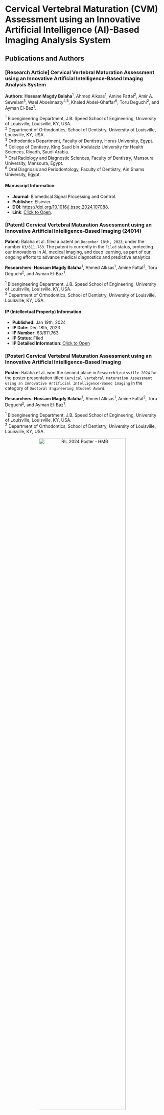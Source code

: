 # Cervical Vertebral Maturation (CVM) Assessment using an Innovative Artificial Intelligence (AI)-Based Imaging Analysis System

## Publications and Authors

### [Research Article] Cervical Vertebral Maturation Assessment using an Innovative Artificial Intelligence-Based Imaging Analysis System

**Authors**: **Hossam Magdy Balaha**<sup>1</sup>, Ahmed Alksas<sup>1</sup>, Amine Fattal<sup>2</sup>,
Amir A. Sewelam<sup>3</sup>, Wael Aboelmaaty<sup>4,5</sup>, Khaled Abdel-Ghaffar<sup>6</sup>,
Toru Deguchi<sup>2</sup>, and Ayman El-Baz<sup>1</sup>.

<sup>1</sup> Bioengineering Department, J.B. Speed School of Engineering, University of Louisville, Louisville, KY, USA.
<br> <sup>2</sup> Department of Orthodontics, School of Dentistry, University of Louisville, Louisville, KY, USA.
<br> <sup>3</sup> Orthodontics Department, Faculty of Dentistry, Horus University, Egypt.
<br> <sup>4</sup> College of Dentistry, King Saud bin Abdulaziz University for Health Sciences, Riyadh,
Saudi Arabia.
<br> <sup>5</sup> Oral Radiology and Diagnostic Sciences, Faculty of Dentistry, Mansoura University, Mansoura, Egypt.
<br> <sup>6</sup> Oral Diagnosis and Periodontology, Faculty of Dentistry, Ain Shams University,
Egypt.

#### Manuscript Information

* **Journal**: Biomedical Signal Processing and Control.
* **Publisher**: Elsevier.
* **DOI**: https://doi.org/10.1016/j.bspc.2024.107088.
* **Link**: [Click to Open](https://www.sciencedirect.com/science/article/pii/S1746809424000455).

### [Patent] Cervical Vertebral Maturation Assessment using an Innovative Artificial Intelligence-Based Imaging (24014)

**Patent**:  Balaha et al. filed a patent on `December 18th, 2023`, under the number `63/611,763`. The patent is
currently in the `Filed` status, protecting our innovations in AI, medical imaging, and deep learning, as part of our
ongoing efforts to advance medical diagnostics and predictive analytics.

**Researchers**: **Hossam Magdy Balaha**<sup>1</sup>, Ahmed Alksas<sup>1</sup>, Amine Fattal<sup>2</sup>,
Toru Deguchi<sup>2</sup>, and Ayman El-Baz<sup>1</sup>.

<sup>1</sup> Bioengineering Department, J.B. Speed School of Engineering, University of Louisville, Louisville, KY, USA.
<br> <sup>2</sup> Department of Orthodontics, School of Dentistry, University of Louisville, Louisville, KY, USA.

#### IP (Intellectual Property) Information

* **Published**: Jan 19th, 2024
* **IP Date**: Dec 18th, 2023
* **IP Number**: 63/611,763
* **IP Status**: Filed
* **IP Detailed Information**:
  <a href="https://louisville.flintbox.com/technologies/c5b0ad52-d8a0-42bc-9b74-1b70b3293840" target="_blank" rel="noopener">
  Click to Open</a>

### [Poster] Cervical Vertebral Maturation Assessment using an Innovative Artificial Intelligence-Based Imaging

**Poster**:  Balaha et al. won the second place in `Research!Louisville 2024` for the poster presentation titled
`Cervical Vertebral Maturation Assessment using an Innovative Artificial Intelligence-Based Imaging` in the category
of `Doctoral Engineering Student Award`.

**Researchers**: **Hossam Magdy Balaha**<sup>1</sup>, Ahmed Alksas<sup>1</sup>, Amine Fattal<sup>2</sup>,
Toru Deguchi<sup>2</sup>, and Ayman El-Baz<sup>1</sup>.

<sup>1</sup> Bioengineering Department, J.B. Speed School of Engineering, University of Louisville, Louisville, KY, USA.
<br> <sup>2</sup> Department of Orthodontics, School of Dentistry, University of Louisville, Louisville, KY, USA.

<div style="text-align: center;" align="center">
    <a href="./static/images/CVM_Balaha_300DPI.jpg" target="_blank">
        <img src="./static/images/CVM_Balaha_300DPI.jpg" width="75%" alt="R!L 2024 Poster - HMB"/>
    </a>
</div>

#### Poster Information

* **Date**: September 16th through the 20th
* **Event**: Research!Louisville 2024
* **Award**: Second Place
* **Category**: Doctoral Engineering Student Award
* **Detailed Information**:
  <a href="https://www.uoflnews.com/post/uofltoday/researchlouisville-closes-with-update-on-overdose-crisis-and-awards-presentation/" target="_blank" rel="noopener">
  Click to Open</a>

<div style="text-align: center;" align="center">
    <a href="https://www.flickr.com/photos/133728225@N05/54018774350/in/album-72177720320572809" target="_blank">
        <img src="./static/images/54018774350_34d053ed1f_o.jpg" width="50%" alt="R!L 2024 Awards - HMB"/>
    </a>
</div>

## Website Views

The website views of the project are shown in the following figures:

1. **Home Page**:

<div style="text-align: center;" align="center">
    <a href="./Visualization/1-Index.jpg" target="_blank">
        <img src="./Visualization/1-Index.jpg" alt="Home Page" width="25%"/>
    </a>
</div>

2. **About Page**:

<div style="text-align: center;" align="center">
    <a href="./Visualization/2-About.jpg" target="_blank">
        <img src="./Visualization/2-About.jpg" alt="About Page" width="25%"/>
    </a>
</div>

3. **Data Preprocessing Phase Page**:

<div style="text-align: center;" align="center">
    <a href="./Visualization/3-Data%20Preprocessing%20Phase.jpg" target="_blank">
        <img src="./Visualization/3-Data%20Preprocessing%20Phase.jpg" alt="Data Preprocessing Phase Page" width="25%"/>
    </a>
</div>

4. **Features Extraction Phase Page**:

<div style="text-align: center;" align="center">
    <a href="./Visualization/4-Features%20Extraction%20Phase.jpg" target="_blank">
        <img src="./Visualization/4-Features%20Extraction%20Phase.jpg" alt="Features Extraction Phase Page" width="25%"/>
    </a>
</div>

5. **Classification Phase Page**:

<div style="text-align: center;" align="center">
    <a href="./Visualization/5-Classification%20Phase.jpg" target="_blank">
        <img src="./Visualization/5-Classification%20Phase.jpg" alt="Classification Phase Page" width="25%"/>
    </a>
</div>

6. **Extracted Features Navigation Page**:

<div style="text-align: center;" align="center">
    <a href="./Visualization/6-Extracted%20Features%20Navigation.jpg" target="_blank">
        <img src="./Visualization/6-Extracted%20Features%20Navigation.jpg" alt="Extracted Features Navigation Page" width="25%"/>
    </a>
</div>

7. **Classification Results Navigation Page 1**:

<div style="text-align: center;" align="center">
    <a href="./Visualization/7-Classification%20Results%20Navigation-Closed.jpg" target="_blank">
        <img src="./Visualization/7-Classification%20Results%20Navigation-Closed.jpg" alt="Classification Results Navigation Page 1" width="25%"/>
    </a>
</div>

8. **Classification Results Navigation Page 2**:

<div style="text-align: center;" align="center">
    <a href="./Visualization/8-Classification%20Results%20Navigation-Opened.jpg" target="_blank">
        <img src="./Visualization/8-Classification%20Results%20Navigation-Opened.jpg" alt="Classification Results Navigation Page 2" width="25%"/>
    </a>
</div>

9. **Inference Phase Page**:

<div style="text-align: center;" align="center">
    <a href="./Visualization/9-Inference%20Phase.jpg" target="_blank">
        <img src="./Visualization/9-Inference%20Phase.jpg" alt="Inference Phase Page" width="25%"/>
    </a>
</div>

10. **Inference Phase (Prediction) Page**:

<div style="text-align: center;" align="center">
    <a href="./Visualization/10-Inference%20Phase-Prediction.jpg" target="_blank">
        <img src="./Visualization/10-Inference%20Phase-Prediction.jpg" alt="Inference Phase (Prediction) Page" width="25%"/>
    </a>
</div>

## Primary Packages Used

1. **albumentations**: A fast and flexible library for augmenting images, useful for image preprocessing and data
   augmentation in computer vision tasks.

2. **flask**: A lightweight WSGI web application framework that is commonly used to build web applications and APIs in
   Python.

3. **lightgbm**: A highly efficient and fast gradient boosting framework that is widely used in machine learning for
   classification and regression tasks.

4. **mahotas**: A computer vision and image processing library that offers advanced functions for morphological
   operations, filtering, and image analysis.

5. **matplotlib**: A comprehensive library for creating static, animated, and interactive visualizations in Python. It
   is widely used for plotting and data visualization.

6. **numba**: A just-in-time (JIT) compiler that translates a subset of Python and NumPy code into fast machine code for
   performance improvement.

7. **numpy**: A fundamental package for scientific computing in Python, particularly for working with arrays and
   matrices of numeric data.

8. **opencv-python**: OpenCV (Open Source Computer Vision Library) provides powerful tools for computer vision,
   including real-time image processing, object detection, and face recognition.

9. **pandas**: A powerful data manipulation and analysis library that provides data structures like DataFrames, which
   are essential for handling and analyzing structured data.

10. **plotly**: An interactive graphing library that supports a wide variety of chart types and is commonly used for
    creating interactive and dynamic visualizations.

11. **scikit-learn**: A popular machine learning library in Python that provides simple and efficient tools for data
    mining, data analysis, and machine learning algorithms.

12. **scikit-image**: A collection of algorithms for image processing in Python, useful for tasks like segmentation,
    filtering, and object recognition.

13. **scipy**: A scientific and technical computing library for Python that builds on NumPy and provides functions for
    optimization, integration, interpolation, and more.

14. **seaborn**: A Python visualization library based on matplotlib that provides a high-level interface for creating
    attractive and informative statistical graphics.

15. **xgboost**: An optimized gradient boosting machine learning library designed to be efficient, flexible, and
    portable, widely used in regression and classification problems.

16. **pyod**: A comprehensive Python toolkit for detecting outliers in multivariate data.

## Installation Instructions

To install the environment, follow these steps:

1. Install [Miniconda](https://docs.conda.io/en/latest/miniconda.html)
   or [Anaconda](https://www.anaconda.com/products/distribution) on your system.

2. Save the provided environment YAML file as `environment.yml`.

3. Open a terminal or command prompt and navigate to the directory where the `environment.yml` file is saved.

4. Run the following command to create the environment:
   > conda env create -f environment.yml

   This command will create a new environment named cvm with all the specified dependencies.

6. Activate the environment by running the following command:
   > conda activate cvm

7. Once activated, you can verify the installed packages with:
   > conda list

8. To deactivate the environment, you can run:
   > conda deactivate

## Citations and Acknowledgements

If you find this project useful in your research or projects, please consider citing the following paper:

```bibtex
In Progress
```

This project was supported by the University of Louisville (J.B. Speed School of Engineering and School of
Dentistry).
We would like to acknowledge the support and resources provided by these institutions.
We would also like to thank the research team members for their contributions to this project.
We are grateful for the editors and reviewers' feedback and suggestions,
which have helped improve the quality of this work.

## Licence Information and Permissions

No part of this project may be reproduced, distributed, or transmitted in any form or by any means, including
photocopying, recording, or other electronic or mechanical methods, without the prior written permission of the
first author (and/or corresponding author), except in the case of brief quotations embodied in critical reviews
and certain other noncommercial uses permitted by copyright law.

This means that you are not allowed to use this project for commercial purposes, and you are not allowed to share it
with others without the prior written permission of the first author.

In case you would like to use this project for commercial purposes or share it with others, please contact the first
author (and/or corresponding author) to obtain the required permissions.

## Contact Information and Support

This repository including the code, website, and documentation was originally created, developed, and maintained
by `Hossam Magdy Balaha`.

For any questions or inquiries, please contact `Hossam Magdy Balaha` using the contact information available on
my CV at the following link: https://hossambalaha.github.io/

